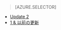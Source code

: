 > [AZURE.SELECTOR]
- [Update 2](../articles/storsimple/storsimple-manage-volumes-u2.md)
- [1 & 以前の更新](../articles/storsimple/storsimple-manage-volumes.md)


